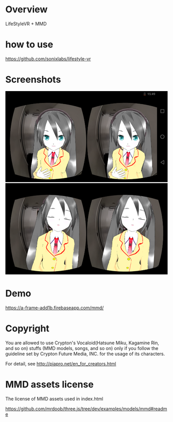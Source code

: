 # Overview
LifeStyleVR + MMD

# how to use
https://github.com/sonixlabs/lifestyle-vr

# Screenshots
![Screenshot 1](https://raw.githubusercontent.com/sonixlabs/lifestyle-vr/master/examples/mmd/images/1.png)
![Screenshot 2](https://raw.githubusercontent.com/sonixlabs/lifestyle-vr/master/examples/mmd/images/2.png)

# Demo
https://a-frame-add1b.firebaseapp.com/mmd/

# Copyright
You are allowed to use Crypton's Vocaloid(Hatsune Miku, Kagamine Rin, and so on) stuffs (MMD models, songs, and so on) only if you follow the guideline set by Crypton Future Media, INC. for the usage of its characters.

For detail, see http://piapro.net/en_for_creators.html

# MMD assets license
The license of MMD assets used in index.html

https://github.com/mrdoob/three.js/tree/dev/examples/models/mmd#readme
